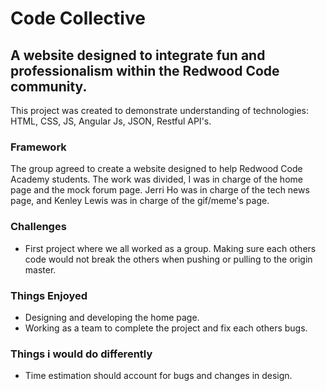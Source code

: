# Code Collective 

## A website designed to integrate fun and professionalism within the Redwood Code community.
This project was created to demonstrate understanding of technologies: HTML, CSS, JS, Angular Js, JSON, Restful API's.

### Framework
The group agreed to create a website designed to help Redwood Code Academy students. The work was divided, I was in charge of the home page and the mock forum page. Jerri Ho was in charge of the tech news page, and Kenley Lewis was in charge of the gif/meme's page.

### Challenges

- First project where we all worked as a group. Making sure each others code would not break the others when pushing or pulling to the origin master.

### Things Enjoyed

- Designing and developing the home page.
- Working as a team to complete the project and fix each others bugs.

### Things i would do differently 

- Time estimation should account for bugs and changes in design. 



